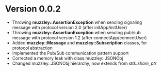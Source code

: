 # Version 0.0.2

- Throwing **muzzley::AssertionException** when sending signaling message with protocol version 2.0 (after initApp/initUser)
- Throwing **muzzley::AssertionException** when sending pub/sub message with protocol version 1.2 (after connectApp/connectUser)
- Added **muzzley::Message** and **muzzley::Subscription** classes, for protocol abstraction
- Implemented the Pub/Sub communication pattern support
- Corrected a memory leak with class muzzley::JSONObj
- Changed muzzley::JSONObj hierarchy, now extends from *std::share_ptr*
